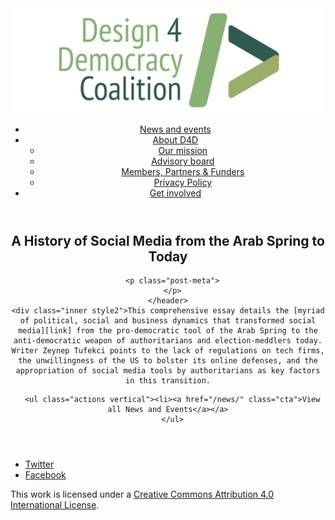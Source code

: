<!DOCTYPE html>
<html lang="en_US"><head>
  <meta charset="utf-8">
  <meta http-equiv="X-UA-Compatible" content="IE=edge">
  <meta name="viewport" content="width=device-width, initial-scale=1">
  <link rel="apple-touch-icon" sizes="180x180" href="/assets/favicon/apple-touch-icon.png">
  <link rel="icon" type="image/png" sizes="32x32" href="/assets/favicon/favicon-32x32.png">
  <link rel="icon" type="image/png" sizes="16x16" href="/assets/favicon/favicon-16x16.png">
  <link rel="manifest" href="/site.webmanifest">
  <link rel="mask-icon" href="/assets/favicon/safari-pinned-tab.svg" color="#5bbad5">
  <meta name="msapplication-TileColor" content="#00aba9">
  <meta name="theme-color" content="#ffffff">

  
  <!-- Begin Jekyll SEO tag v2.4.0 -->
<title>A History of Social Media from the Arab Spring to Today | D4D Coalition</title>
<meta name="generator" content="Jekyll v3.7.3" />
<meta property="og:title" content="A History of Social Media from the Arab Spring to Today" />
<meta property="og:locale" content="en_US" />
<meta name="description" content="This comprehensive essay details the myriad of political, social and business dynamics that transformed social media from the pro-democratic tool of the Arab Spring to the anti-democratic weapon of authoritarians and election-meddlers today. Writer Zeynep Tufekci points to the lack of regulations on tech firms, the unwillingness of the US to bolster its online defenses, and the appropriation of social media tools by authoritarians as key factors in this transition." />
<meta property="og:description" content="This comprehensive essay details the myriad of political, social and business dynamics that transformed social media from the pro-democratic tool of the Arab Spring to the anti-democratic weapon of authoritarians and election-meddlers today. Writer Zeynep Tufekci points to the lack of regulations on tech firms, the unwillingness of the US to bolster its online defenses, and the appropriation of social media tools by authoritarians as key factors in this transition." />
<link rel="canonical" href="https://d4dcoalition.org/news/A-History-of-Social-Media-from-the-Arab-Spring-to-Today.html" />
<meta property="og:url" content="https://d4dcoalition.org/news/A-History-of-Social-Media-from-the-Arab-Spring-to-Today.html" />
<meta property="og:site_name" content="D4D Coalition" />
<meta property="og:type" content="article" />
<meta property="article:published_time" content="2018-08-14T00:00:00-04:00" />
<meta name="twitter:card" content="summary" />
<meta name="twitter:site" content="@design4dem" />
<meta name="google-site-verification" content="" />
<script type="application/ld+json">
{"description":"This comprehensive essay details the myriad of political, social and business dynamics that transformed social media from the pro-democratic tool of the Arab Spring to the anti-democratic weapon of authoritarians and election-meddlers today. Writer Zeynep Tufekci points to the lack of regulations on tech firms, the unwillingness of the US to bolster its online defenses, and the appropriation of social media tools by authoritarians as key factors in this transition.","@type":"BlogPosting","url":"https://d4dcoalition.org/news/A-History-of-Social-Media-from-the-Arab-Spring-to-Today.html","publisher":{"@type":"Organization","logo":{"@type":"ImageObject","url":"https://d4dcoalition.org/assets/img/logos/d4d-logo.png"}},"headline":"A History of Social Media from the Arab Spring to Today","dateModified":"2018-08-14T00:00:00-04:00","datePublished":"2018-08-14T00:00:00-04:00","mainEntityOfPage":{"@type":"WebPage","@id":"https://d4dcoalition.org/news/A-History-of-Social-Media-from-the-Arab-Spring-to-Today.html"},"@context":"http://schema.org"}</script>
<!-- End Jekyll SEO tag -->

  <link rel="stylesheet" href="/tarteaucitron/css/tarteaucitron.css">
  <link rel="stylesheet" href="/assets/main.css">

  <link type="application/atom+xml" rel="alternate" href="https://d4dcoalition.org/feed.xml" title="D4D Coalition" />

</head>
<body>
  <!-- Wrapper -->
  <div id="wrapper"><header class="" role="banner" id="header">
    <!-- Logo -->
    <div class="logo">
      <a class="site-title" rel="author" href="/"><img src="/assets/img/d4d-logo.png" alt="D4D Coalition" /></a>
    </div><!-- to do: figure out how to manage dropdown -->
      <!-- Nav -->
      <nav id="nav"><ul><li class="current">
            <a class="page-link" href="/news/">
              News and events
            </a></li><li class="">
            <a class="page-link icon fa-angle-down" href="/areas-focus/">
              About D4D
            </a><ul><li>
                  <a href="/areas-focus/#">
                    Our mission
                  </a>
              </li><li>
                  <a href="/advisory-board/#">
                    Advisory board
                  </a>
              </li><li>
                  <a href="/members-partners-funders/#">
                    Members, Partners &amp; Funders
                  </a>
              </li><li>
                  <a href="/privacy-policy.html#">
                    Privacy Policy
                  </a>
              </li></ul></li><li class="">
            <a class="page-link" href="/join-us/">
              Get involved
            </a></li></ul></nav></header>
<section class="main alt event" aria-label="Content">
    <header>
      <h2 class="post-title">A History of Social Media from the Arab Spring to Today</h2>
      

      <p class="post-meta">
      </p>
    </header>
    <div class="inner style2">This comprehensive essay details the [myriad of political, social and business dynamics that transformed social media][link] from the pro-democratic tool of the Arab Spring to the anti-democratic weapon of authoritarians and election-meddlers today. Writer Zeynep Tufekci points to the lack of regulations on tech firms, the unwillingness of the US to bolster its online defenses, and the appropriation of social media tools by authoritarians as key factors in this transition.

[link]: https://www.technologyreview.com/s/611806/how-social-media-took-us-from-tahrir-square-to-donald-trump/


      <ul class="actions vertical"><li><a href="/news/" class="cta">View all News and Events</a></a>
      </ul>
  </div>
</section>
<footer id="footer" class="accent3">
  <ul class="icons">
    <li><a href="https://twitter.com/design4dem" class="icon alt fa-twitter"><span class="label">Twitter</span></a></li>
    <li><a href="https://www.facebook.com/Design4Democracy" class="icon alt fa-facebook"><span class="label">Facebook</span></a></li>
    <!--li><a href="#" class="icon alt fa-instagram"><span class="label">Instagram</span></a></li>
    <li><a href="#" class="icon alt fa-github"><span class="label">GitHub</span></a></li>
    <li><a href="#" class="icon alt fa-phone"><span class="label">Phone</span></a></li>
    <li><a href="#" class="icon alt fa-envelope-o"><span class="label">Email</span></a></li-->
  </ul>
  <p class="copyright">This work is licensed under a <a rel="license" href="http://creativecommons.org/licenses/by/4.0/">Creative Commons Attribution 4.0 International License</a>.</p>
</footer>
</div><!-- /wrapper -->
  <!-- Scripts -->
    <script src="/assets/js/scripts.min.js"></script><script src="/tarteaucitron/tarteaucitron.js"></script>
    <script type="text/javascript">
    (function($) {
      $(document).ready(function(){
        tarteaucitron.init({
          "hashtag": "#tarteaucitron", /* Automatically open the panel with the hashtag */
          "highPrivacy": false, /* disabling the auto consent feature on navigation? */
          "orientation": "top", /* the big banner should be on 'top' or 'bottom'? */
          "adblocker": false, /* Display a message if an adblocker is detected */
          "showAlertSmall": true, /* show the small banner on bottom right? */
          "cookieslist": true, /* Display the list of cookies installed ? */
          "removeCredit": false, /* remove the credit link? */
          //"cookieDomain": ".example.com" /* Domain name on which the cookie for the subdomains will be placed */
        });
      });
    })(jQuery);
    </script><script type="text/javascript">
  tarteaucitron.user.analyticsUa = 'UA-120811815-1';
  tarteaucitron.user.analyticsMore = function () { /* add here your optionnal ga.push() */ };
  (tarteaucitron.job = tarteaucitron.job || []).push('analytics');
</script></body>

</html>

